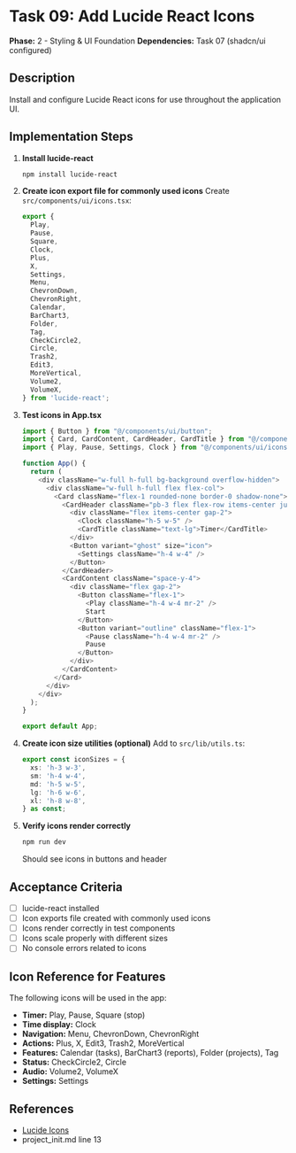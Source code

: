 # Task 09: Add Lucide React Icons

**Phase:** 2 - Styling & UI Foundation
**Dependencies:** Task 07 (shadcn/ui configured)

## Description
Install and configure Lucide React icons for use throughout the application UI.

## Implementation Steps

1. **Install lucide-react**
   ```bash
   npm install lucide-react
   ```

2. **Create icon export file for commonly used icons**
   Create `src/components/ui/icons.tsx`:
   ```typescript
   export {
     Play,
     Pause,
     Square,
     Clock,
     Plus,
     X,
     Settings,
     Menu,
     ChevronDown,
     ChevronRight,
     Calendar,
     BarChart3,
     Folder,
     Tag,
     CheckCircle2,
     Circle,
     Trash2,
     Edit3,
     MoreVertical,
     Volume2,
     VolumeX,
   } from 'lucide-react';
   ```

3. **Test icons in App.tsx**
   ```typescript
   import { Button } from "@/components/ui/button";
   import { Card, CardContent, CardHeader, CardTitle } from "@/components/ui/card";
   import { Play, Pause, Settings, Clock } from "@/components/ui/icons";

   function App() {
     return (
       <div className="w-full h-full bg-background overflow-hidden">
         <div className="w-full h-full flex flex-col">
           <Card className="flex-1 rounded-none border-0 shadow-none">
             <CardHeader className="pb-3 flex flex-row items-center justify-between">
               <div className="flex items-center gap-2">
                 <Clock className="h-5 w-5" />
                 <CardTitle className="text-lg">Timer</CardTitle>
               </div>
               <Button variant="ghost" size="icon">
                 <Settings className="h-4 w-4" />
               </Button>
             </CardHeader>
             <CardContent className="space-y-4">
               <div className="flex gap-2">
                 <Button className="flex-1">
                   <Play className="h-4 w-4 mr-2" />
                   Start
                 </Button>
                 <Button variant="outline" className="flex-1">
                   <Pause className="h-4 w-4 mr-2" />
                   Pause
                 </Button>
               </div>
             </CardContent>
           </Card>
         </div>
       </div>
     );
   }

   export default App;
   ```

4. **Create icon size utilities (optional)**
   Add to `src/lib/utils.ts`:
   ```typescript
   export const iconSizes = {
     xs: 'h-3 w-3',
     sm: 'h-4 w-4',
     md: 'h-5 w-5',
     lg: 'h-6 w-6',
     xl: 'h-8 w-8',
   } as const;
   ```

5. **Verify icons render correctly**
   ```bash
   npm run dev
   ```
   Should see icons in buttons and header

## Acceptance Criteria
- [ ] lucide-react installed
- [ ] Icon exports file created with commonly used icons
- [ ] Icons render correctly in test components
- [ ] Icons scale properly with different sizes
- [ ] No console errors related to icons

## Icon Reference for Features
The following icons will be used in the app:
- **Timer:** Play, Pause, Square (stop)
- **Time display:** Clock
- **Navigation:** Menu, ChevronDown, ChevronRight
- **Actions:** Plus, X, Edit3, Trash2, MoreVertical
- **Features:** Calendar (tasks), BarChart3 (reports), Folder (projects), Tag
- **Status:** CheckCircle2, Circle
- **Audio:** Volume2, VolumeX
- **Settings:** Settings

## References
- [Lucide Icons](https://lucide.dev/)
- project_init.md line 13
